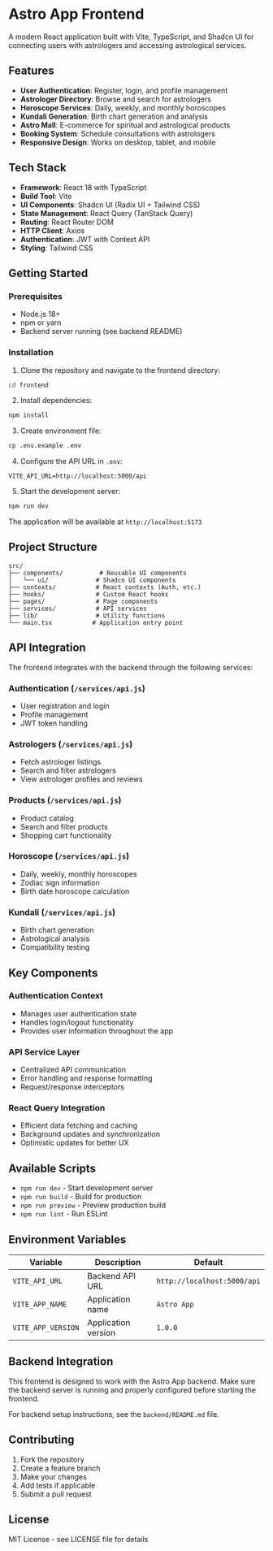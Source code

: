 # Astro App Frontend

A modern React application built with Vite, TypeScript, and Shadcn UI for connecting users with astrologers and accessing astrological services.

## Features

- **User Authentication**: Register, login, and profile management
- **Astrologer Directory**: Browse and search for astrologers
- **Horoscope Services**: Daily, weekly, and monthly horoscopes
- **Kundali Generation**: Birth chart generation and analysis
- **Astro Mall**: E-commerce for spiritual and astrological products
- **Booking System**: Schedule consultations with astrologers
- **Responsive Design**: Works on desktop, tablet, and mobile

## Tech Stack

- **Framework**: React 18 with TypeScript
- **Build Tool**: Vite
- **UI Components**: Shadcn UI (Radix UI + Tailwind CSS)
- **State Management**: React Query (TanStack Query)
- **Routing**: React Router DOM
- **HTTP Client**: Axios
- **Authentication**: JWT with Context API
- **Styling**: Tailwind CSS

## Getting Started

### Prerequisites

- Node.js 18+ 
- npm or yarn
- Backend server running (see backend README)

### Installation

1. Clone the repository and navigate to the frontend directory:
```bash
cd frontend
```

2. Install dependencies:
```bash
npm install
```

3. Create environment file:
```bash
cp .env.example .env
```

4. Configure the API URL in `.env`:
```env
VITE_API_URL=http://localhost:5000/api
```

5. Start the development server:
```bash
npm run dev
```

The application will be available at `http://localhost:5173`

## Project Structure

```
src/
├── components/          # Reusable UI components
│   └── ui/             # Shadcn UI components
├── contexts/           # React contexts (Auth, etc.)
├── hooks/              # Custom React hooks
├── pages/              # Page components
├── services/           # API services
├── lib/                # Utility functions
└── main.tsx           # Application entry point
```

## API Integration

The frontend integrates with the backend through the following services:

### Authentication (`/services/api.js`)
- User registration and login
- Profile management
- JWT token handling

### Astrologers (`/services/api.js`)
- Fetch astrologer listings
- Search and filter astrologers
- View astrologer profiles and reviews

### Products (`/services/api.js`)
- Product catalog
- Search and filter products
- Shopping cart functionality

### Horoscope (`/services/api.js`)
- Daily, weekly, monthly horoscopes
- Zodiac sign information
- Birth date horoscope calculation

### Kundali (`/services/api.js`)
- Birth chart generation
- Astrological analysis
- Compatibility testing

## Key Components

### Authentication Context
- Manages user authentication state
- Handles login/logout functionality
- Provides user information throughout the app

### API Service Layer
- Centralized API communication
- Error handling and response formatting
- Request/response interceptors

### React Query Integration
- Efficient data fetching and caching
- Background updates and synchronization
- Optimistic updates for better UX

## Available Scripts

- `npm run dev` - Start development server
- `npm run build` - Build for production
- `npm run preview` - Preview production build
- `npm run lint` - Run ESLint

## Environment Variables

| Variable | Description | Default |
|----------|-------------|---------|
| `VITE_API_URL` | Backend API URL | `http://localhost:5000/api` |
| `VITE_APP_NAME` | Application name | `Astro App` |
| `VITE_APP_VERSION` | Application version | `1.0.0` |

## Backend Integration

This frontend is designed to work with the Astro App backend. Make sure the backend server is running and properly configured before starting the frontend.

For backend setup instructions, see the `backend/README.md` file.

## Contributing

1. Fork the repository
2. Create a feature branch
3. Make your changes
4. Add tests if applicable
5. Submit a pull request

## License

MIT License - see LICENSE file for details
